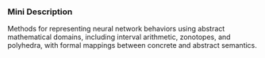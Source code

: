 ### Mini Description

Methods for representing neural network behaviors using abstract mathematical domains, including interval arithmetic, zonotopes, and polyhedra, with formal mappings between concrete and abstract semantics.
